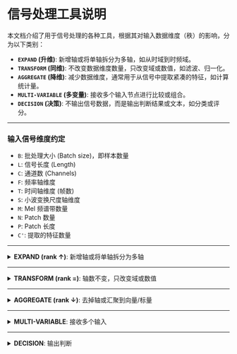 # 信号处理工具说明

本文档介绍了用于信号处理的各种工具，根据其对输入数据维度（秩）的影响，分为以下类别：

- **`EXPAND` (升维)**: 新增轴或将单轴拆分为多轴，如从时域到时频域。
- **`TRANSFORM` (同维)**: 不改变数据维度数量，只改变域或数值，如滤波、归一化。
- **`AGGREGATE` (降维)**: 减少数据维度，通常用于从信号中提取紧凑的特征，如计算统计量。
- **`MULTI-VARIABLE` (多变量)**: 接收多个输入节点进行比较或组合。
- **`DECISION` (决策)**: 不输出信号数据，而是输出判断结果或文本，如分类或评分。

---

### 输入信号维度约定
- `B`: 批处理大小 (Batch size)，即样本数量
- `L`: 信号长度 (Length)
- `C`: 通道数 (Channels)
- `F`: 频率轴维度
- `T`: 时间轴维度 (帧数)
- `S`: 小波变换尺度轴维度
- `M`: Mel 频谱带数量
- `N`: Patch 数量
- `P`: Patch 长度
- `C'`: 提取的特征数量

---

<details>
<summary><strong>EXPAND (rank ↑)</strong>: 新增轴或将单轴拆分为多轴</summary>

这类操作会增加数据的维度，通常用于将一维时序信号转换为二维的时频表示或图像块。

| 工具 | 描述 | 输入维度 | 输出维度 |
| :--- | :--- | :--- | :--- |
| **Patching** | 将长信号切分成多个重叠或不重叠的短片段 (Patch)。 | `(B, L, C)` | `(B, N, P, C)` |
| **STFT** | 短时傅里叶变换，生成频谱图 (Spectrogram)，将时域信号转换为时频域表示。 | `(B, L, C)` | `(B, F, T, C)` |
| **CWT** | 连续小波变换，生成尺度图 (Scalogram)，提供信号在不同尺度下的时频分析。 | `(B, L, C)` | `(B, S, L, C)` |
| **Mel Spectrogram**| Mel 频谱图，在频率轴上使用 Mel 尺度，更符合人类听觉特性。 | `(B, L, C)` | `(B, M, T, C)` |
| **Spectrogram** | 频谱图，是 STFT 结果的幅值平方。 | `(B, L, C)` | `(B, F, T, C)` |
| **VQT** | 可变Q变换，一种在对数频率尺度上具有恒定分辨率的高级时频分析方法。 | `(B, L, C)` | `(B, Q, T, C)` |
| **Time-Delay Embedding** | 时间延迟嵌入，用于从时间序列重构相空间。 | `(B, L, C)` | `(B, L', D, C)` |
| **EMD** | 经验模态分解，将信号分解为多个本征模态函数（IMF）。 | `(B, L, C)` | `(B, L, I, C)` |
| **VMD** | 变分模态分解，一种比 EMD 更稳健的信号分解方法。 | `(B, L, C)` | `(B, L, K, C)` |
| **Wigner-Ville** | 维格纳-威利分布，一种高分辨率时频分析方法。 | `(B, L, C)` | `(B, L, F, C)` |
| **Scalogram** | 尺度图，是 CWT 结果的幅值或幅值平方。 | `(B, L, C)` | `(B, S, L, C)` |

</details>

---

<details>
<summary><strong>TRANSFORM (rank =)</strong>: 轴数不变，只改变域或数值</summary>

这类操作在不改变数据维度数量的前提下，对信号进行变换或处理。

| 工具 | 描述 | 输入维度 | 输出维度 |
| :--- | :--- | :--- | :--- |
| **Normalize** | 对信号进行归一化处理，如 Z-score 标准化或 Min-Max 缩放。 | `(B, L, C)` | `(B, L, C)` |
| **Detrend** | 移除信号中的趋势项，通常是线性的。 | `(B, L, C)` | `(B, L, C)` |
| **FFT** | 快速傅里叶变换，将时域信号转换为频域表示。虽然域改变，但通常保持维度不变。 | `(B, L, C)` | `(B, F, C)` |
| **PSD** | 功率谱密度，使用 Welch 方法计算信号的功率谱。 | `(B, L, C)` | `(B, F, C)` |
| **Integrate** | 计算信号的累积积分（例如，从加速度到速度）。 | `(B, L, C)` | `(B, L, C)` |
| **Differentiate** | 计算信号的差分（例如，从速度到加速度）。 | `(B, L, C)` | `(B, L-1, C)` |
| **Power to dB** | 将功率谱或频谱图转换为分贝（dB）单位。 | `(B, F, ...)` | `(B, F, ...)` |
| **PCA** | 主成分分析，用于特征降维。 | `(B, C')` | `(B, n_components)` |
| **Adaptive Filter** | 自适应滤波，用于从信号中去除噪声。 | `Dict['d', 'x']` | `Dict['y', 'e', 'w']` |
| **Savitzky-Golay Filter** | SG 滤波器，一种强大的平滑去噪方法。 | `(B, L, C)` | `(B, L, C)` |
| **Cepstrum** | 倒谱分析，用于检测信号中的谐波成分。 | `(B, L, C)` | `(B, L, C)` |
| **Filter** | 使用滤波器（如低通、高通、带通）去除或保留特定频率成分。 | `(B, L, C)` | `(B, L, C)` |
| **Denoise (Wavelet)** | 使用小波阈值去噪，一种先进的去噪方法。 | `(B, L, C)` | `(B, L, C)` |
| **Hilbert Envelope**| 通过希尔伯特变换计算信号的解析信号，并提取其包络。 | `(B, L, C)` | `(B, L, C)` |
| **Resample** | 将信号重采样到新的长度。 | `(B, L, C)` | `(B, L_new, C)` |

</details>

---

<details>
<summary><strong>AGGREGATE (rank ↓)</strong>: 去掉轴或汇聚到向量/标量</summary>

这类操作会减少数据的维度，通常用于从信号中提取紧凑的特征表示。

| 工具 | 描述 | 输入维度 | 输出维度 |
| :--- | :--- | :--- | :--- |
| **时域统计特征** | 计算信号的各种统计量，如均值、方差、峰度等。 | `(B, L, C)` | `(B, C')` |
| **过零率 (ZCR)** | 计算信号穿过零点的频率。 | `(B, L, C)` | `(B, C')` |
| **峰峰值 (P2P)** | 计算信号的最大值和最小值之差。 | `(B, L, C)` | `(B, C')` |
| **Hjorth 参数** | 计算信号的活动性、移动性和复杂性。 | `(B, L, C)` | `(B, 3, C)` |
| **近似熵 (ApEn)** | 量化信号的规律性和复杂度。 | `(B, L, C)` | `(B, C')` |
| **排列熵 (PermEn)** | 基于排序模式量化信号的复杂度。 | `(B, L, C)` | `(B, C')` |
| **频域统计特征** | 计算功率谱密度(PSD)的统计量。 | `(B, F, C)` | `(B, C')` |
| **谱质心** | 计算频谱的能量中心，是重要的频域特征。 | `(B, F, C)` | `(B, C')` |
| **谱偏度** | 计算频谱的偏度。 | `(B, F, C)` | `(B, C')` |
| **谱峰度** | 计算频谱的峰度。 | `(B, F, C)` | `(B, C')` |
| **谱平坦度** | 衡量频谱的音调特性。 | `(B, F, C)` | `(B, C')` |
| **频带功率 (Band Power)** | 计算特定频带内的平均功率。 | `(B, F, C)` | `(B, C')` |
| **CNN Pooling** | 卷积神经网络中的池化层（如平均池化、最大池化），用于降低特征图的空间维度。 | `(B, H, W, C)` | `(B, H', W', C)` 或 `(B, C')` |

#### 特征提取详情

以下是常用的时域统计特征，它们将长度为 `L` 的信号段聚合为单个标量值。

| 特征 | 公式 |
| :--- | :--- |
| **均值 (Mean)** | $$\mu = \frac{1}{L}\sum_{i=1}^{L} x_i$$ |
| **标准差 (Std)** | $$\sigma = \sqrt{\frac{1}{L}\sum_{i=1}^{L} (x_i - \mu)^2}$$ |
| **方差 (Var)** | $$\sigma^2 = \frac{1}{L}\sum_{i=1}^{L} (x_i - \mu)^2$$ |
| **熵 (Entropy)** | $$H(x) = -\sum_{i=1}^{N} p(x_i) \log p(x_i)$$ |
| **最大值 (Max)** | $$\max(x) = \max_{i} x_i$$ |
| **最小值 (Min)** | $$\min(x) = \min_{i} x_i$$ |
| **绝对值均值 (AbsMean)** | $$\text{abs\_mean}(x) = \frac{1}{L}\sum_{i=1}^{L} |x_i|$$ |
| **均方根 (RMS)** | $$\text{rms}(x) = \sqrt{\frac{1}{L}\sum_{i=1}^{L} x_i^2}$$ |
| **偏度 (Skewness)** | $$\text{skewness}(x) = \frac{\frac{1}{L}\sum_{i=1}^{L} (x_i - \mu)^3}{\sigma^3}$$ |
| **峰度 (Kurtosis)** | $$\text{kurtosis}(x) = \frac{\frac{1}{L}\sum_{i=1}^{L} (x_i - \mu)^4}{\sigma^4}$$ |
| **波形因子 (Shape Factor)** | $$\text{shape\_factor}(x) = \frac{\text{rms}(x)}{\text{abs\_mean}(x)}$$ |
| **峰值因子 (Crest Factor)** | $$\text{crest\_factor}(x) = \frac{\max_{i} |x_i|}{\text{rms}(x)}$$ |
| **裕度因子 (Clearance Factor)** | $$\text{clearance\_factor}(x) = \frac{\max_{i} |x_i|}{\left(\frac{1}{L}\sum_{i=1}^{L} \sqrt{|x_i|}\right)^2}$$ |
| **峰峰值 (Peak-to-Peak)** | $$\text{p2p}(x) = \max(x) - \min(x)$$ |
| **过零率 (Zero-Crossing Rate)** | $$\text{zcr}(x) = \frac{1}{2(L-1)}\sum_{i=1}^{L-1} |\text{sgn}(x_i) - \text{sgn}(x_{i-1})|$$ |

</details>

---

<details>
<summary><strong>MULTI-VARIABLE</strong>: 接收多个输入</summary>

这类工具用于比较或组合来自不同处理分支的节点。

| 工具 | 描述 | 输入 | 输出 |
| :--- | :--- | :--- | :--- |
| **Subtract** | 信号相减，计算两个信号的差值（残差）。 | 两个 `(B, L, C)` | `(B, L, C)` |
| **Arithmetic** | 在两个信号之间执行基本的数学运算（+,-,*,/）。 | 两个 `(B, L, C)` | `(B, L, C)` |
| **Element-wise Product** | 信号逐元素相乘，可用于调制或加窗。 | 两个 `(B, L, C)` | `(B, L, C)` |
| **Convolution** | 对信号和核执行一维卷积。 | `(B, L, C)` 和 `(K,)` | `(B, L', C)` |
| **Transfer Function** | 估计输入输出信号间的传递函数。 | `(L,)` 和 `(L,)` | 字典 |
| **Phase Difference** | 计算两个信号在频域的相位差。 | 两个 `(B, F, C)` | `(B, F, C)` |
| **Coherence** | 相干函数，分析两个信号在频域的线性相关性。 | 两个 `(B, L, C)` | `(B, F, C)` |
| **DTW Distance** | 动态时间规整，计算两个不等长序列的相似度。 | `(L1, C)` 和 `(L2, C)` | 标量 |
| **Cross-Correlation** | 计算两个信号的互相关，分析其相似性与延迟。 | 两个 `(B, L, C)` | `(B, L_corr, C)` |
| **Distance** | 计算两个特征向量之间的距离（如欧氏距离）。 | 两个 `(B, C')` | `(B,)` |
| **Concatenate** | 沿指定轴拼接多个特征向量。 | 多个 `(B, C')` | `(B, C_new)` |
| **Compare** | 比较两个或多个特征向量/矩阵，例如计算距离或相似度。 | 多个 `(B, C')` | `(B, C'')` 或字典 |

</details>

---

<details>
<summary><strong>DECISION</strong>: 输出判断</summary>

这类工具通常是流程的终点，输出最终的结论。

| 工具 | 描述 | 输入 | 输出 |
| :--- | :--- | :--- | :--- |
| **Threshold** | 判断输入值是否超过阈值。 | 标量 | 字典 (布尔值) |
| **Find Peaks** | 在信号或频谱中寻找峰值。 | `(L,)` | 字典 |
| **Change Point Detection** | 检测信号统计特性的突变点。 | `(L, C)` | 字典 |
| **Outlier Detection** | 使用孤立森林等算法检测特征集中的异常点。 | `(B, C')` | 字典 |
| **KS-Test** | KS检验，判断两个样本是否来自同一分布。 | `(L1,)` 和 `(L2,)` | 字典 |
| **Harmonic Analysis** | 从频谱中识别基频的谐波系列。 | 字典 | 字典 |
| **Rule-Based Decision** | 基于一组简单的规则（例如 "rms > 0.5 AND crest < 1.2"）做出决策。 | 字典 | 字典 (布尔值) |
| **Similarity Classifier** | 通过计算与参考特征的相似度来进行分类。 | 字典 | 字典 (字符串) |
| **Anomaly Scorer** | 基于与健康状态的距离计算异常分数。 | 字典 | 字典 (浮点数) |
| **Classifier** | 基于提取的特征进行分类，输出故障类型。 | `(B, C')` | 字符串标签 |
| **Scoring** | 对比参考和测试信号的特征，给出一个健康评分或异常分数。 | 多个 `(B, C')` | 浮点数值 |

</details>